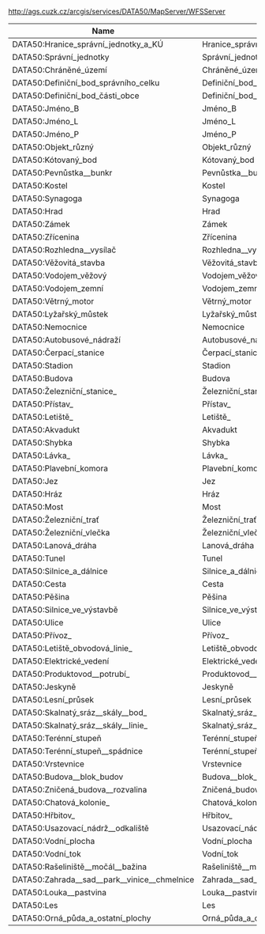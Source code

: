 http://ags.cuzk.cz/arcgis/services/DATA50/MapServer/WFSServer

|Name|Title|Abstract|
|--|--|--|
|DATA50:Hranice_správní_jednotky_a_KÚ|Hranice_správní_jednotky_a_KÚ||
|DATA50:Správní_jednotky|Správní_jednotky||
|DATA50:Chráněné_území|Chráněné_území||
|DATA50:Definiční_bod_správního_celku|Definiční_bod_správního_celku||
|DATA50:Definiční_bod_části_obce|Definiční_bod_části_obce||
|DATA50:Jméno_B|Jméno_B||
|DATA50:Jméno_L|Jméno_L||
|DATA50:Jméno_P|Jméno_P||
|DATA50:Objekt_různý|Objekt_různý||
|DATA50:Kótovaný_bod|Kótovaný_bod||
|DATA50:Pevnůstka__bunkr|Pevnůstka__bunkr||
|DATA50:Kostel|Kostel||
|DATA50:Synagoga|Synagoga||
|DATA50:Hrad|Hrad||
|DATA50:Zámek|Zámek||
|DATA50:Zřícenina|Zřícenina||
|DATA50:Rozhledna__vysílač|Rozhledna__vysílač||
|DATA50:Věžovitá_stavba|Věžovitá_stavba||
|DATA50:Vodojem_věžový|Vodojem_věžový||
|DATA50:Vodojem_zemní|Vodojem_zemní||
|DATA50:Větrný_motor|Větrný_motor||
|DATA50:Lyžařský_můstek|Lyžařský_můstek||
|DATA50:Nemocnice|Nemocnice||
|DATA50:Autobusové_nádraží|Autobusové_nádraží||
|DATA50:Čerpací_stanice|Čerpací_stanice||
|DATA50:Stadion|Stadion||
|DATA50:Budova|Budova||
|DATA50:Železniční_stanice_|Železniční_stanice_||
|DATA50:Přístav_|Přístav_||
|DATA50:Letiště_|Letiště_||
|DATA50:Akvadukt|Akvadukt||
|DATA50:Shybka|Shybka||
|DATA50:Lávka_|Lávka_||
|DATA50:Plavební_komora|Plavební_komora||
|DATA50:Jez|Jez||
|DATA50:Hráz|Hráz||
|DATA50:Most|Most||
|DATA50:Železniční_trať|Železniční_trať||
|DATA50:Železniční_vlečka|Železniční_vlečka||
|DATA50:Lanová_dráha|Lanová_dráha||
|DATA50:Tunel|Tunel||
|DATA50:Silnice_a_dálnice|Silnice_a_dálnice||
|DATA50:Cesta|Cesta||
|DATA50:Pěšina|Pěšina||
|DATA50:Silnice_ve_výstavbě|Silnice_ve_výstavbě||
|DATA50:Ulice|Ulice||
|DATA50:Přívoz_|Přívoz_||
|DATA50:Letiště_obvodová_linie_|Letiště_obvodová_linie_||
|DATA50:Elektrické_vedení|Elektrické_vedení||
|DATA50:Produktovod__potrubí_|Produktovod__potrubí_||
|DATA50:Jeskyně|Jeskyně||
|DATA50:Lesní_průsek|Lesní_průsek||
|DATA50:Skalnatý_sráz__skály__bod_|Skalnatý_sráz__skály__bod_||
|DATA50:Skalnatý_sráz__skály__linie_|Skalnatý_sráz__skály__linie_||
|DATA50:Terénní_stupeň|Terénní_stupeň||
|DATA50:Terénní_stupeň__spádnice|Terénní_stupeň__spádnice||
|DATA50:Vrstevnice|Vrstevnice||
|DATA50:Budova__blok_budov|Budova__blok_budov||
|DATA50:Zničená_budova__rozvalina|Zničená_budova__rozvalina||
|DATA50:Chatová_kolonie_|Chatová_kolonie_||
|DATA50:Hřbitov_|Hřbitov_||
|DATA50:Usazovací_nádrž__odkaliště|Usazovací_nádrž__odkaliště||
|DATA50:Vodní_plocha|Vodní_plocha||
|DATA50:Vodní_tok|Vodní_tok||
|DATA50:Rašeliniště__močál__bažina|Rašeliniště__močál__bažina||
|DATA50:Zahrada__sad__park__vinice__chmelnice|Zahrada__sad__park__vinice__chmelnice||
|DATA50:Louka__pastvina|Louka__pastvina||
|DATA50:Les|Les||
|DATA50:Orná_půda_a_ostatní_plochy|Orná_půda_a_ostatní_plochy||

